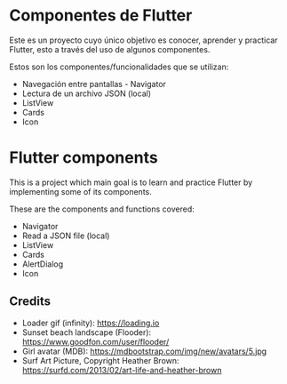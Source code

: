 # Componentes de Flutter

Este es un proyecto cuyo único objetivo es conocer, aprender y practicar Flutter, esto a través del uso de algunos componentes.

Estos son los componentes/funcionalidades que se utilizan:

- Navegación entre pantallas - Navigator
- Lectura de un archivo JSON (local)
- ListView
- Cards
- Icon

# Flutter components

This is a project which main goal is to learn and practice Flutter by implementing some of its components.

These are the components and functions covered:

- Navigator
- Read a JSON file (local)
- ListView
- Cards
- AlertDialog
- Icon

## Credits

- Loader gif (infinity): https://loading.io
- Sunset beach landscape (Flooder): https://www.goodfon.com/user/flooder/
- Girl avatar (MDB): https://mdbootstrap.com/img/new/avatars/5.jpg
- Surf Art Picture, Copyright Heather Brown: https://surfd.com/2013/02/art-life-and-heather-brown
